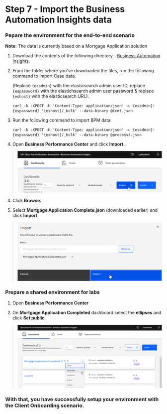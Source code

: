 # Step 7 - Import the Business Automation Insights data

### Pepare the environment for the end-to-end scenario

**Note:** The data is currently based on a Mortgage Application solution

1. Download the contents of the following directory - [Business Automation Insights](/Solution%20Exports/Business%20Automation%20Insights).

2. From the folder where you've downloaded the files, run the following command to import Case data.

   (Replace `{esadmin}` with the elasticsearch admin user ID, replace `{espassword}` with the elastichsearch admin user password & replace `{eshost}` with the elasticsearch URL).

   ```
   curl -k -XPOST -H 'Content-Type: application/json' -u {esadmin}:{espassword} '{eshost}/_bulk' --data-binary @icmt.json
   ```

3. Run the following command to import BPM data:

   ```
   curl -k -XPOST -H 'Content-Type: application/json' -u {esadmin}:{espassword} '{eshost}/_bulk' --data-binary @processt.json
   ```

4. Open **Business Performance Center** and click **Import.**

> ![](images/BAI-1.png)

4.  Click **Browse.**

5.  Select **Mortgage Application Complete.json** (downloaded earlier) and click **Import**.

> ![](images/BAI-2.png)

### Prepare a shared environment for labs

1. Open **Business Performance Center**

2.	On **Mortgage Application Completed** dashboard select the **ellipses** and click **Set public**.

> ![](images/BAI-3.png)



### With that, you have successfully setup your environment with the Client Onboarding scenario.



